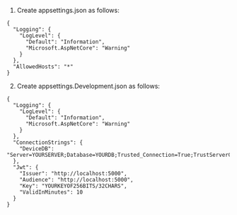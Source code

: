 1. Create appsettings.json as follows:
```
{
  "Logging": {
    "LogLevel": {
      "Default": "Information",
      "Microsoft.AspNetCore": "Warning"
    }
  },
  "AllowedHosts": "*"
}
```
2. Create appsettings.Development.json as follows:
```
{
  "Logging": {
    "LogLevel": {
      "Default": "Information",
      "Microsoft.AspNetCore": "Warning"
    }
  },
  "ConnectionStrings": {
    "DeviceDB": "Server=YOURSERVER;Database=YOURDB;Trusted_Connection=True;TrustServerCertificate=True;"
  },
  "Jwt": {
    "Issuer": "http://localhost:5000",
    "Audience": "http://localhost:5000",
    "Key": "YOURKEYOF256BITS/32CHARS",
    "ValidInMinutes": 10
  }
}
```

